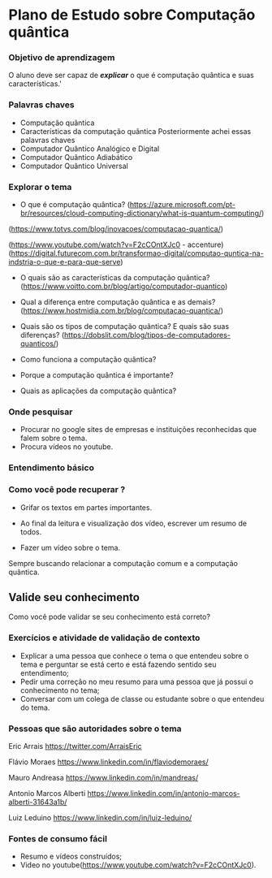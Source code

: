 # Plano de Estudo sobre Computação quântica

### Objetivo de aprendizagem
O aluno deve ser capaz de ***explicar*** o que é computação quântica e suas características.'

### Palavras chaves
- Computação quântica
- Características da computação quântica
Posteriormente achei essas palavras chaves
- Computador Quântico Analógico e Digital
- Computador Quântico Adiabático
- Computador Quântico Universal

### Explorar o tema
- O que é computação quântica? 
(https://azure.microsoft.com/pt-br/resources/cloud-computing-dictionary/what-is-quantum-computing/)

(https://www.totvs.com/blog/inovacoes/computacao-quantica/)

(https://www.youtube.com/watch?v=F2cCOntXJc0 - accenture)
(https://digital.futurecom.com.br/transformao-digital/computao-quntica-na-indstria-o-que-e-para-que-serve)
- O quais são as características da computação quântica?
(https://www.voitto.com.br/blog/artigo/computador-quantico)
- Qual a diferença entre computação quântica e as demais?
(https://www.hostmidia.com.br/blog/computacao-quantica/)

- Quais são os tipos de computação quântica? E quais são suas diferenças? 
(https://dobslit.com/blog/tipos-de-computadores-quanticos/)

- Como funciona a computação quântica?
- Porque a computação quântica é importante?
- Quais as aplicações da computação quântica?


### Onde pesquisar
 - Procurar no google sites de empresas e instituições reconhecidas que falem sobre o tema.
 - Procura vídeos no youtube.


### Entendimento básico

### Como você pode recuperar ?


- Grifar os textos em partes importantes.

- Ao final da leitura e visualização dos vídeo, escrever um resumo de todos.

- Fazer um vídeo sobre o tema.


Sempre buscando relacionar a computação comum e a computação quântica. 

## Valide seu conhecimento
Como você pode validar se seu conhecimento está correto? 

### Exercícios e atividade de validação de contexto
- Explicar a uma pessoa que conhece o tema o que entendeu sobre o tema e perguntar se está certo e está fazendo sentido seu entendimento;
- Pedir uma correção no meu resumo para uma pessoa que já possui o conhecimento no tema;
- Conversar com um colega de classe ou estudante sobre o que entendeu do tema.


### Pessoas que são autoridades sobre o tema
Eric Arrais
https://twitter.com/ArraisEric

Flávio Moraes
https://www.linkedin.com/in/flaviodemoraes/

Mauro Andreasa
https://www.linkedin.com/in/mandreas/ 

Antonio Marcos Alberti
https://www.linkedin.com/in/antonio-marcos-alberti-31643a1b/


Luiz Leduino
https://www.linkedin.com/in/luiz-leduino/

### Fontes de consumo fácil

- Resumo e vídeos construídos;
- Video no youtube(https://www.youtube.com/watch?v=F2cCOntXJc0).
